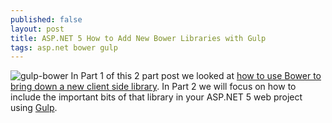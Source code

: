 ```yaml
---
published: false
layout: post
title: ASP.NET 5 How to Add New Bower Libraries with Gulp
tags: asp.net bower gulp
---
```



![gulp-bower](https://cloud.githubusercontent.com/assets/9366487/7791780/a9262d0a-0274-11e5-8939-e676fc0b0bd1.png)
In Part 1 of this 2 part post we looked at [how to use Bower to bring down a new client side library](http://mjsmithdev.com/2015/05/24/ASPNET-5-How-to-Easily-Add-New-Bower-Dependencies/). In Part 2 we will focus on how to include the important bits of that library in your ASP.NET 5 web project using [Gulp](http://gulpjs.com/).
